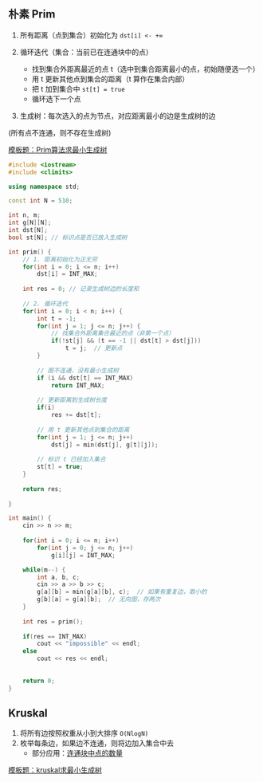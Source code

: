 ## 朴素 Prim

1. 所有距离（点到集合）初始化为 `dst[i] <- +∞`

2. 循环迭代（集合：当前已在连通块中的点）
    - 找到集合外距离最近的点 t（选中到集合距离最小的点，初始随便选一个）
    - 用 t 更新其他点到集合的距离（t 算作在集合内部）
    - 把 t 加到集合中 `st[t] = true`
    - 循环选下一个点
3. 生成树：每次选入的点为节点，对应距离最小的边是生成树的边

(所有点不连通，则不存在生成树)

[模板题：Prim算法求最小生成树](https://www.acwing.com/problem/content/solution/860/1/)

```cpp
#include <iostream>
#include <climits>

using namespace std;

const int N = 510;

int n, m;
int g[N][N];
int dst[N];
bool st[N]; // 标识点是否已放入生成树

int prim() {
    // 1. 距离初始化为正无穷
    for(int i = 0; i <= n; i++) 
        dst[i] = INT_MAX;
        
    int res = 0; // 记录生成树边的长度和
    
    // 2. 循环迭代
    for(int i = 0; i < n; i++) {
        int t = -1;
        for(int j = 1; j <= n; j++) {
            // 找集合外距离集合最近的点（非第一个点）
            if(!st[j] && (t == -1 || dst[t] > dst[j]))
                t = j;	// 更新点
        }
        
        // 图不连通，没有最小生成树
        if (i && dst[t] == INT_MAX)
            return INT_MAX;
        
        // 更新距离到生成树长度
        if(i)
            res += dst[t];
            
        // 用 t 更新其他点到集合的距离
        for(int j = 1; j <= n; j++) 
            dst[j] = min(dst[j], g[t][j]);
        
        // 标识 t 已经加入集合
        st[t] = true;
    }
    
    return res;
    
}

int main() {
    cin >> n >> m;
    
    for(int i = 0; i <= n; i++) 
        for(int j = 0; j <= n; j++) 
            g[i][j] = INT_MAX;

    while(m--) {
        int a, b, c;
        cin >> a >> b >> c;
        g[a][b] = min(g[a][b], c);  // 如果有重复边，取小的
        g[b][a] = g[a][b];  // 无向图，存两次
    }
    
    int res = prim();
    
    if(res == INT_MAX) 
        cout << "impossible" << endl;
    else 
        cout << res << endl;
    
    
    return 0;
}
```

  



## Kruskal

1. 将所有边按照权重从小到大排序 `O(NlogN)`
2. 枚举每条边，如果边不连通，则将边加入集合中去
    - 部分应用：[连通块中点的数量](https://www.acwing.com/problem/content/839/)

[模板题：kruskal求最小生成树](https://www.acwing.com/problem/content/description/861/)













































